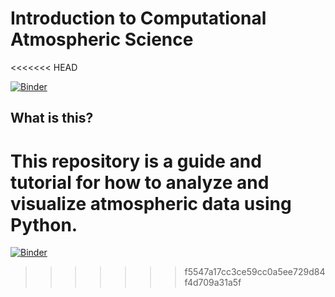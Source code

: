 # Introduction to Computational Atmospheric Science
<<<<<<< HEAD

[![Binder](https://mybinder.org/badge_logo.svg)](https://mybinder.org/v2/gh/PharaohCola13/coursework/master)


## What is this?
This repository is a guide and tutorial for how to analyze and visualize atmospheric data using Python. 
=======
[![Binder](https://mybinder.org/badge_logo.svg)](https://mybinder.org/v2/gh/PharaohCola13/coursework/master)

>>>>>>> f5547a17cc3ce59cc0a5ee729d84f4d709a31a5f

